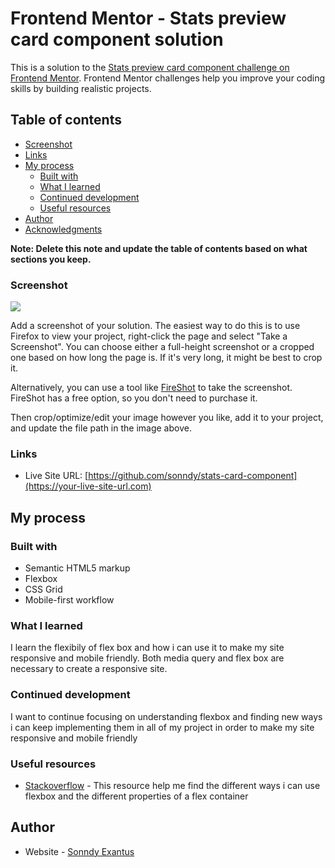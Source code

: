 # Frontend Mentor - Stats preview card component solution

This is a solution to the [Stats preview card component challenge on Frontend Mentor](https://www.frontendmentor.io/challenges/stats-preview-card-component-8JqbgoU62). Frontend Mentor challenges help you improve your coding skills by building realistic projects. 

## Table of contents

  - [Screenshot](#screenshot)
  - [Links](#links)
- [My process](#my-process)
  - [Built with](#built-with)
  - [What I learned](#what-i-learned)
  - [Continued development](#continued-development)
  - [Useful resources](#useful-resources)
- [Author](#author)
- [Acknowledgments](#acknowledgments)

**Note: Delete this note and update the table of contents based on what sections you keep.**

### Screenshot

![](./screenshot.jpg)

Add a screenshot of your solution. The easiest way to do this is to use Firefox to view your project, right-click the page and select "Take a Screenshot". You can choose either a full-height screenshot or a cropped one based on how long the page is. If it's very long, it might be best to crop it.

Alternatively, you can use a tool like [FireShot](https://getfireshot.com/) to take the screenshot. FireShot has a free option, so you don't need to purchase it. 

Then crop/optimize/edit your image however you like, add it to your project, and update the file path in the image above.


### Links

- Live Site URL: [https://github.com/sonndy/stats-card-component](https://your-live-site-url.com)

## My process

### Built with

- Semantic HTML5 markup
- Flexbox
- CSS Grid
- Mobile-first workflow


### What I learned

I learn the flexibily of flex box and how i can use it to make my site responsive and mobile friendly.
Both media query and flex box are necessary to create a responsive site.


### Continued development

I want to continue focusing on understanding flexbox and finding new ways i can keep implementing them in all of my project in order to make my site responsive and mobile friendly


### Useful resources

- [Stackoverflow](https://stackoverflow.com) - This resource help me find the different ways i can use flexbox and the different properties of a flex container



## Author

- Website - [Sonndy Exantus](https://https://github.com/sonndy/stats-card-component)

